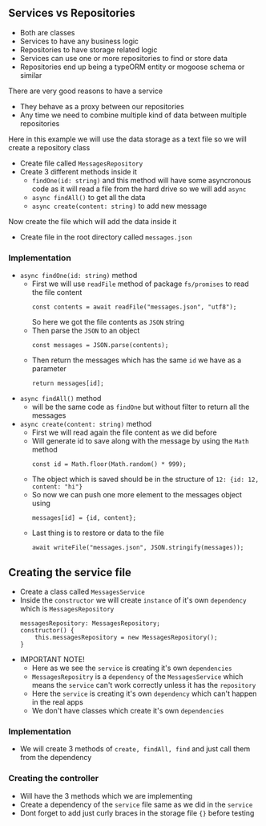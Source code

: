 ## Services vs Repositories
- Both are classes
- Services to have any business logic
- Repositories to have storage related logic
- Services can use one or more repositories to find or store data
- Repositories end up being a typeORM entity or mogoose schema or similar

There are very good reasons to have a service
- They behave as a proxy between our repositories
- Any time we need to combine multiple kind of data between multiple repositories

Here in this example we will use the data storage as a text file so we will create a repository class
- Create file called `MessagesRepository`
- Create 3 different methods inside it
    - `findOne(id: string)` and this method will have some asyncronous code as it will read a file from the hard drive so we will add `async`
    - `async findAll()` to get all the data
    - `async create(content: string)` to add new message

Now create the file which will add the data inside it
- Create file in the root directory called `messages.json`

### Implementation
- `async findOne(id: string)` method
    - First we will use `readFile` method of package `fs/promises` to read the file content
        ```
        const contents = await readFile("messages.json", "utf8");
        ```
        So here we got the file contents as `JSON` string
    - Then parse the `JSON` to an object
        ```
        const messages = JSON.parse(contents);
        ```
    - Then return the messages which has the same `id` we have as a parameter
        ```
        return messages[id];
        ```
- `async findAll()` method
    - will be the same code as `findOne` but without filter to return all the messages
- `async create(content: string)` method
    - First we will read again the file content as we did before
    - Will generate id to save along with the message by using the `Math` method
        ```
        const id = Math.floor(Math.random() * 999);
        ```
    - The object which is saved should be in the structure of `12: {id: 12, content: "hi"}`
    - So now we can push one more element to the messages object using
        ```
        messages[id] = {id, content};
        ```
    - Last thing is to restore or data to the file 
        ```
        await writeFile("messages.json", JSON.stringify(messages));
        ```


## Creating the service file
- Create a class called `MessagesService`
- Inside the `constructor` we will create `instance` of it's own `dependency` which is `MessagesRepository`
    ```
    messagesRepository: MessagesRepository;
    constructor() {
        this.messagesRepository = new MessagesRepository();
    }
    ```
- IMPORTANT NOTE!
    - Here as we see the `service` is creating it's own `dependencies`
    - `MessagesRepositry` is a `dependency` of the `MessagesService` which means the `service` can't work correctly unless it has the `repository`
    - Here the `service` is creating it's own `dependency` which can't happen in the real apps
    - We don't have classes which create it's own `dependencies` 
### Implementation
- We will create 3 methods of `create, findAll, find` and just call them from the dependency

### Creating the controller
- Will have the 3 methods which we are implementing
- Create a dependency of the `service` file same as we did in the `service`
- Dont forget to add just curly braces in the storage file `{}` before testing
